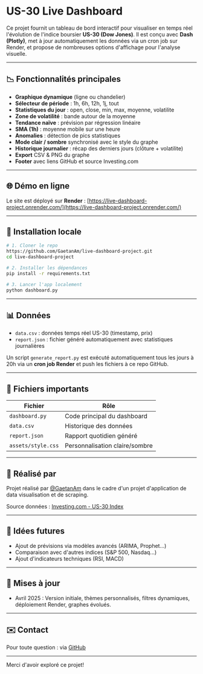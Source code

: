# US-30 Live Dashboard

Ce projet fournit un tableau de bord interactif pour visualiser en temps réel l'évolution de l'indice boursier **US-30 (Dow Jones)**. Il est conçu avec **Dash (Plotly)**, met à jour automatiquement les données via un cron job sur Render, et propose de nombreuses options d'affichage pour l'analyse visuelle.

---

## 📉 Fonctionnalités principales

- **Graphique dynamique** (ligne ou chandelier)
- **Sélecteur de période** : 1h, 6h, 12h, 1j, tout
- **Statistiques du jour** : open, close, min, max, moyenne, volatilite
- **Zone de volatilité** : bande autour de la moyenne
- **Tendance naïve** : prévision par régression linéaire
- **SMA (1h)** : moyenne mobile sur une heure
- **Anomalies** : détection de pics statistiques
- **Mode clair / sombre** synchronisé avec le style du graphe
- **Historique journalier** : récap des derniers jours (clôture + volatilite)
- **Export** CSV & PNG du graphe
- **Footer** avec liens GitHub et source Investing.com

---

## 🌐 Démo en ligne
Le site est déployé sur **Render** : [https://live-dashboard-project.onrender.com/](https://live-dashboard-project.onrender.com/)

---

## 🚀 Installation locale
```bash
# 1. Cloner le repo
https://github.com/GaetanAm/live-dashboard-project.git
cd live-dashboard-project

# 2. Installer les dépendances
pip install -r requirements.txt

# 3. Lancer l'app localement
python dashboard.py
```

---

## 📊 Données
- `data.csv` : données temps réel US-30 (timestamp, prix)
- `report.json` : fichier généré automatiquement avec statistiques journalières

Un script `generate_report.py` est exécuté automatiquement tous les jours à 20h via un **cron job Render** et push les fichiers à ce repo GitHub.

---

## 📄 Fichiers importants

| Fichier | Rôle |
|--------|------|
| `dashboard.py` | Code principal du dashboard |
| `data.csv` | Historique des données |
| `report.json` | Rapport quotidien généré |
| `assets/style.css` | Personnalisation claire/sombre |

---

## 🧱 Réalisé par
Projet réalisé par [@GaetanAm](https://github.com/GaetanAm) dans le cadre d'un projet d'application de data visualisation et de scraping.

Source données : [Investing.com - US-30 Index](https://www.investing.com/indices/us-30)

---

## 🚧 Idées futures
- Ajout de prévisions via modèles avancés (ARIMA, Prophet...)
- Comparaison avec d'autres indices (S&P 500, Nasdaq...)
- Ajout d'indicateurs techniques (RSI, MACD)

---

## 📅 Mises à jour
- Avril 2025 : Version initiale, thèmes personnalisés, filtres dynamiques, déploiement Render, graphes évolués.

---

## ✉️ Contact
Pour toute question : via [GitHub](https://github.com/GaetanAm)

---

Merci d'avoir exploré ce projet!

